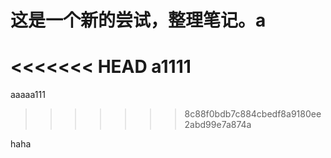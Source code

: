# 这是一个新的尝试，整理笔记。a

<<<<<<< HEAD
a1111
=======
aaaaa111
>>>>>>> 8c88f0bdb7c884cbedf8a9180ee2abd99e7a874a

haha
